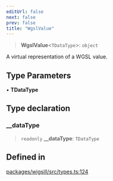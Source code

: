 ```yaml
---
editUrl: false
next: false
prev: false
title: "WgslValue"
---
```


> **WgslValue**\<`TDataType`\>: `object`

A virtual representation of a WGSL value.

## Type Parameters

• **TDataType**

## Type declaration

### \_\_dataType

> `readonly` **\_\_dataType**: `TDataType`

## Defined in

[packages/wigsill/src/types.ts:124](https://github.com/software-mansion-labs/wigsill/blob/3eabd476f023822e50f40404033f5b0520bf8089/packages/wigsill/src/types.ts#L124)
